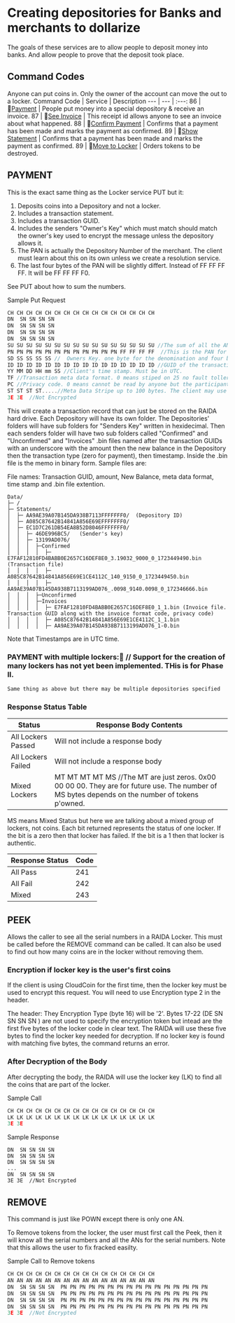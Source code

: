 # Creating depositories for Banks and merchants to dollarize
The goals of these services are to allow people to deposit money into banks.
And allow people to prove that the deposit took place. 


## Command Codes
Anyone can put coins in. Only the owner of the account can move the out to a locker. 
Command Code | Service | Description
--- | --- | :---: 
86 | 🔴[Payment](#) | People put money into a special depository & receive an invoice. 
87 | 🔴[See Invoice](#) | This receipt id allows anyone to see an invoice about what happened. 
88 | 🔴[Confirm Payment](#confirm-payment) | Confirms that a payment has been made and marks the payment as confirmed.
89 | 🔴[Show Statement](#show-statement) | Confirms that a payment has been made and marks the payment as confirmed.
89 | 🔴[Move to Locker](#move-to-locker) | Orders tokens to be destroyed. 

## PAYMENT 

This is the exact same thing as the Locker service PUT but it:
1.  Deposits coins into a Depository and not a locker.
2.  Includes a transaction statement.
3.  Includes a transaction GUID.
4.  Includes the senders "Owner's Key" which must match should match the owner's key used to encrypt the message unless the depository allows it.
5.  The PAN is actually the Depository Number of the merchant. The client must learn about this on its own unless we create a resolution service.
6.  The last four bytes of the PAN will be slightly differt. Instead of FF FF FF FF. It will be FF FF FF F0.

See PUT about how to sum the numbers. 

Sample Put Request
```c
CH CH CH CH CH CH CH CH CH CH CH CH CH CH CH CH
DN  SN SN SN SN 
DN  SN SN SN SN  
DN  SN SN SN SN  
DN  SN SN SN SN  
SU SU SU SU SU SU SU SU SU SU SU SU SU SU SU SU //The sum of all the ANs of the SNs. See POWN SUM. 
PN PN PN PN PN PN PN PN PN PN PN PN FF FF FF FF  //This is the PAN for all the tokens. The last four bytes must be set to binary ones (0xFF)
SD SS SS SS SS //  Owners Key. one byte for the denomination and four bytes for the serial number. 
ID ID ID ID ID ID ID ID ID ID ID ID ID ID ID ID //GUID of the transaction. Sent by the client but the client may get it from a merchant. 
YY MM DD HH mm SS //Client's time stamp. Must be in UTC. 
TF //Transaction meta data format. 0 means stiped on 25 no fault tollerance. 1 means horizontal, vertical parity.  
PC //Privacy code. 0 means cannot be read by anyone but the participantes. 1 Means everyone can read it. 
ST ST ST ST.....//Meta Data Stripe up to 100 bytes. The client may use this to describe the transaction by striping it using a standard format.  
3E 3E  //Not Encrypted
```
This will create a transaction record that can just be stored on the RAIDA hard drive. Each Depository will have its own folder. The Depositories'
folders will have sub folders for "Senders Key" written in hexidecimal. Then each senders folder will have two sub folders called "Confirmed" and "Unconfirmed" and "Invoices" .bin files named after the transaction
GUIDs with an underscore with the amount then the new balance in the Depository then the transaction type (zero for payment), then timestamp. Inside the .bin file is the memo in binary form. Sample files are: 

File names: Transaction GUID, amount, New Balance, meta data format, time stamp and .bin file extention.  
```file
Data/
├─ /
├─ Statements/
│  ├─ AA9AE39A07B145DA938B7113FFFFFFF0/  (Depository ID)
│  ├─ A085C87642B14841A856E69EFFFFFFF0/
│  ├─ EC1D7C261DB54EA8B52D8046FFFFFFF0/
│  │  ├─ 46DE996BC5/   (Sender's key)
│  │  ├─ 13199AD076/
│  │  │  ├─Confirmed
│  │  │  │  ├─ E7FAF12810FD4BABB0E2657C16DEF8E0_3.19032_9000_0_1723449490.bin (Transaction file)
│  │  │  │  ├─ A085C87642B14841A856E69E1CE4112C_140_9150_0_1723449450.bin
│  │  │  │  ├─ AA9AE39A07B145DA938B7113199AD076_.0098_9140.0098_0_172346666.bin
│  │  │  ├─Unconfirmed
│  │  │  ├─Invoices
│  │  │  │  ├─ E7FAF12810FD4BABB0E2657C16DEF8E0_1_1.bin (Invoice file. Transaction GUID along with the invoice format code, privacy code)
│  │  │  │  ├─ A085C87642B14841A856E69E1CE4112C_1_1.bin
│  │  │  │  ├─ AA9AE39A07B145DA938B7113199AD076_1-0.bin

```
Note that Timestamps are in UTC time. 


### PAYMENT with multiple lockers:🔴 // Support for the creation of many lockers has not yet been implemented. THis is for Phase II. 
```c
Same thing as above but there may be multiple depositories specified 
```


### Response Status Table

Status| Response Body Contents
---|---
All Lockers Passed | Will not include a response body | Will not include a response body | 
All Lockers Failed | Will not include a response body
Mixed Lockers | MT MT MT MT MS  //The MT are just zeros. 0x00 00 00 00. They are for future use. The number of MS bytes depends on the number of tokens p'owned. 

MS means Mixed Status but here we are talking about a mixed group of lockers, not coins. Each bit returned represents the status of one locker. If the bit is a zero then that locker has failed. If the bit is a 1 then that locker is authentic. 

Response Status | Code
---|---
All Pass | 241
All Fail | 242
Mixed | 243
 

## PEEK
Allows the caller to see all the serial numbers in a RAIDA Locker. This must be called before the REMOVE command can be called. It can also be used to find out how many coins are in the locker without removing them. 

### Encryption if locker key is the user's first coins
If the client is using CloudCoin for the first time, then the locker key must be used to encrypt this request. You will need to use Encryption type 2 in the header. 

The header: 
They Encryption Type (byte 16) will be '2'. Bytes 17-22 (DE SN SN SN SN ) are not used to specify the encryption token but intead are the first five bytes of the locker code in clear text. 
The RAIDA will use these five bytes to find the locker key needed for decryption.
If no locker key is found with matching five bytes, the command returns an error. 

### After Decryption of the Body
After decrypting the body, the RAIDA will use the locker key (LK) to find all the coins that are part of the locker. 

Sample Call
```c
CH CH CH CH CH CH CH CH CH CH CH CH CH CH CH CH 
LK LK LK LK LK LK LK LK LK LK LK LK LK LK LK LK 
3E 3E

```

Sample Response
```
DN  SN SN SN SN   
DN  SN SN SN SN   
DN  SN SN SN SN  
...
DN  SN SN SN SN  
3E 3E  //Not Encrypted
```

## REMOVE
This command is just like POWN except there is only one AN. 

To Remove tokens from the locker, the user must first call the Peek, then it will know all the serial numbers and all the ANs for the serial numbers. Note that this allows the user to fix fracked easilty.

Sample Call to Remove tokens
```c
CH CH CH CH CH CH CH CH CH CH CH CH CH CH CH CH
AN AN AN AN AN AN AN AN AN AN AN AN AN AN AN AN
DN  SN SN SN SN  PN PN PN PN PN PN PN PN PN PN PN PN PN PN PN PN
DN  SN SN SN SN  PN PN PN PN PN PN PN PN PN PN PN PN PN PN PN PN
DN  SN SN SN SN  PN PN PN PN PN PN PN PN PN PN PN PN PN PN PN PN 
DN  SN SN SN SN  PN PN PN PN PN PN PN PN PN PN PN PN PN PN PN PN
3E 3E  //Not Encrypted
```
